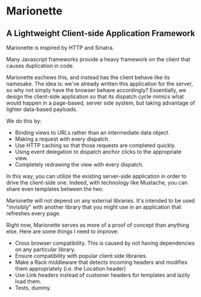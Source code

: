 Marionette
================================================================================
A Lightweight Client-side Application Framework
--------------------------------------------------------------------------------

Marionette is inspired by HTTP and Sinatra.

Many Javascript frameworks provide a heavy framework on the client that causes duplication in code.

Marionette eschews this, and instead has the client behave like its namesake. The idea is: we've already written this application for the server, so why not simply have the browser behave accordingly? Essentially, we design the client-side application so that its dispatch cycle mimics what would happen in a page-based, server side system, but taking advantage of lighter data-based payloads.

We do this by:

* Binding views to URLs rather than an intermediate data object.
* Making a request with every dispatch.
* Use HTTP caching so that those requests are completed quickly.
* Using event delegation to dispatch anchor clicks to the appropriate view.
* Completely redrawing the view with every dispatch.

In this way, you can utilize the existing server-side application in order to drive the client-side one. Indeed, with technology like Mustache, you can share even templates between the two.

Marionette will not depend on any external libraries. It's intended to be used "invisibly" with another library that you might use in an application that refreshes every page.

Right now, Marionette serves as more of a proof of concept than anything else. Here are some things I need to improve:

* Cross browser compatibility. This is caused by not having dependencies on any particular library.
* Ensure compatibility with popular client side libraries.
* Make a Rack middleware that detects incoming headers and modifies them appropriately (i.e. the Location header)
* Use Link headers instead of customer headers for templates and lazily load them.
* Tests, dummy.